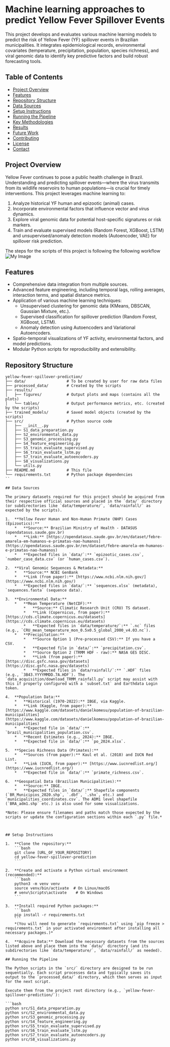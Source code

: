 # Machine learning approaches to predict Yellow Fever Spillover Events

This project develops and evaluates various machine learning models to predict the risk of Yellow Fever (YF) spillover events in Brazilian municipalities. It integrates epidemiological records, environmental covariates (temperature, precipitation, population, species richness), and viral genomic data to identify key predictive factors and build robust forecasting tools.

## Table of Contents

-   [Project Overview](#project-overview)
-   [Features](#features)
-   [Repository Structure](#repository-structure)
-   [Data Sources](#data-sources)
-   [Setup Instructions](#setup-instructions)
-   [Running the Pipeline](#running-the-pipeline)
-   [Key Methodologies](#key-methodologies)
-   [Results](#results)
-   [Future Work](#future-work)
-   [Contributing](#contributing)
-   [License](#license)
-   [Contact](#contact)

## Project Overview

Yellow Fever continues to pose a public health challenge in Brazil. Understanding and predicting spillover events—where the virus transmits from its wildlife reservoirs to human populations—is crucial for timely interventions. This project leverages machine learning to:
1.  Analyze historical YF human and epizootic (animal) cases.
2.  Incorporate environmental factors that influence vector and virus dynamics.
3.  Explore viral genomic data for potential host-specific signatures or risk markers.
4.  Train and evaluate supervised models (Random Forest, XGBoost, LSTM) and unsupervised/anomaly detection models (Autoencoder, VAE) for spillover risk prediction.

The steps for the scripts of this project is following the following workflow ![My Image](./workflow.png)
## Features

*   Comprehensive data integration from multiple sources.
*   Advanced feature engineering, including temporal lags, rolling averages, interaction terms, and spatial distance metrics.
*   Application of various machine learning techniques:
    *   Unsupervised clustering for genomic data (KMeans, DBSCAN, Gaussian Mixture, etc.).
    *   Supervised classification for spillover prediction (Random Forest, XGBoost, LSTM).
    *   Anomaly detection using Autoencoders and Variational Autoencoders.
*   Spatio-temporal visualizations of YF activity, environmental factors, and model predictions.
*   Modular Python scripts for reproducibility and extensibility.

## Repository Structure
```text
yellow-fever-spillover-prediction/
├── data/                  # To be created by user for raw data files
├── processed_data/        # Created by the scripts
├── results/
│   ├── figures/           # Output plots and maps (contains all the plots)
│   └── tables/            # Output performance metrics, etc. (created by the scripts)
├── trained_models/        # Saved model objects (created by the scripts)
├── src/                   # Python source code
│   ├── __init__.py
│   ├── S1_data_preparation.py
│   ├── S2_environmental_data.py
│   ├── S3_genomic_processing.py
│   ├── S4_feature_engineering.py
│   ├── S5_train_evaluate_supervised.py
│   ├── S6_train_evaluate_lstm.py
│   ├── S7_train_evaluate_autoencoders.py
│   ├── S8_visualizations.py
│   └── utils.py
├── README.md              # This file
└── requirements.txt       # Python package dependencies
``

## Data Sources

The primary datasets required for this project should be acquired from their respective official sources and placed in the `data/` directory (or subdirectories like `data/temperature/`, `data/rainfall/` as expected by the scripts).

1.  **Yellow Fever Human and Non-Human Primate (NHP) Cases (Epizootics):**
    *   **Source:** Brazilian Ministry of Health - DATASUS (opendatasus.saude.gov.br)
    *   **Link:** [https://opendatasus.saude.gov.br/en/dataset/febre-amarela-em-humanos-e-primatas-nao-humanos](https://opendatasus.saude.gov.br/en/dataset/febre-amarela-em-humanos-e-primatas-nao-humanos)
    *   **Expected files in `data/`:** `epizootic_cases.csv`, `number_case_data.csv` (or `human_cases.csv`).

2.  **Viral Genomic Sequences & Metadata:**
    *   **Source:** NCBI GenBank
    *   **Link (from paper):** [https://www.ncbi.nlm.nih.gov/](https://www.ncbi.nlm.nih.gov/)
    *   **Expected files in `data/`:** `sequences.xlsx` (metadata), `sequences.fasta` (sequence data).

3.  **Environmental Data:**
    *   **Mean Temperature (NetCDF):**
        *   **Source:** Climatic Research Unit (CRU) TS dataset.
        *   **Link (Copernicus, from paper):** [https://cds.climate.copernicus.eu/datasets](https://cds.climate.copernicus.eu/datasets)
        *   **Expected files in `data/temperature/`:** `.nc` files (e.g., `CRU_mean_temperature_mon_0.5x0.5_global_2000_v4.03.nc`).
    *   **Precipitation:**
        *   **Source Option 1 (Pre-processed CSV):** If you have a CSV.
        *   **Expected file in `data/`:** `precipitation.csv`.
        *   **Source Option 2 (TRMM HDF - raw):** NASA GES DISC.
        *   **Link (from paper):** [https://disc.gsfc.nasa.gov/datasets](https://disc.gsfc.nasa.gov/datasets)
        *   **Expected files in `data/rainfall/`:** `.HDF` files (e.g., `3B43.YYYYMMDD.7A.HDF`). The `data_acquisition/download_TRMM_rainfall.py` script may assist with this if properly configured with a `subset.txt` and Earthdata Login token.

4.  **Population Data:**
    *   **Historical (1970-2022):** IBGE, via Kaggle.
    *   **Link (Kaggle, from paper):** [https://www.kaggle.com/datasets/danielkomesu/population-of-brazilian-municipalities](https://www.kaggle.com/datasets/danielkomesu/population-of-brazilian-municipalities)
    *   **Expected file in `data/`:** `brazil_municipalities_population.csv`.
    *   **Recent Estimates (e.g., 2024):** IBGE.
    *   **Expected file in `data/`:** `po_2024.xlsx`.

5.  **Species Richness Data (Primates):**
    *   **Sources (from paper):** Kaul et al. (2018) and IUCN Red List.
    *   **Link (IUCN, from paper):** [https://www.iucnredlist.org/](https://www.iucnredlist.org/)
    *   **Expected file in `data/`:** `primate_richness.csv`.

6.  **Geospatial Data (Brazilian Municipalities):**
    *   **Source:** IBGE.
    *   **Expected files in `data/`:** Shapefile components (`BR_Municipios_2020.shp`, `.dbf`, `.shx`, etc.) and `municipalities_coordinates.csv`. The ADM1 level shapefile (`BRA_adm1.shp` etc.) is also used for some visualizations.

*Note: Please ensure filenames and paths match those expected by the scripts or update the configuration sections within each `.py` file.*



## Setup Instructions

1.  **Clone the repository:**
    ```bash
    git clone [URL_OF_YOUR_REPOSITORY]
    cd yellow-fever-spillover-prediction
    ```

2.  **Create and activate a Python virtual environment (recommended):**
    ```bash
    python3 -m venv venv
    source venv/bin/activate  # On Linux/macOS
    # venv\Scripts\activate    # On Windows
    ```

3.  **Install required Python packages:**
    ```bash
    pip install -r requirements.txt
    ```
    *(You will need to generate `requirements.txt` using `pip freeze > requirements.txt` in your activated environment after installing all necessary packages.)*

4.  **Acquire Data:** Download the necessary datasets from the sources listed above and place them into the `data/` directory (and its subdirectories like `data/temperature/`, `data/rainfall/` as needed).

## Running the Pipeline

The Python scripts in the `src/` directory are designed to be run sequentially. Each script processes data and typically saves its output to the `processed_data/` directory, which then serves as input for the next script.

Execute them from the project root directory (e.g., `yellow-fever-spillover-prediction/`):

```bash
python src/S1_data_preparation.py
python src/S2_environmental_data.py
python src/S3_genomic_processing.py
python src/S4_feature_engineering.py
python src/S5_train_evaluate_supervised.py
python src/S6_train_evaluate_lstm.py
python src/S7_train_evaluate_autoencoders.py
python src/S8_visualizations.py
